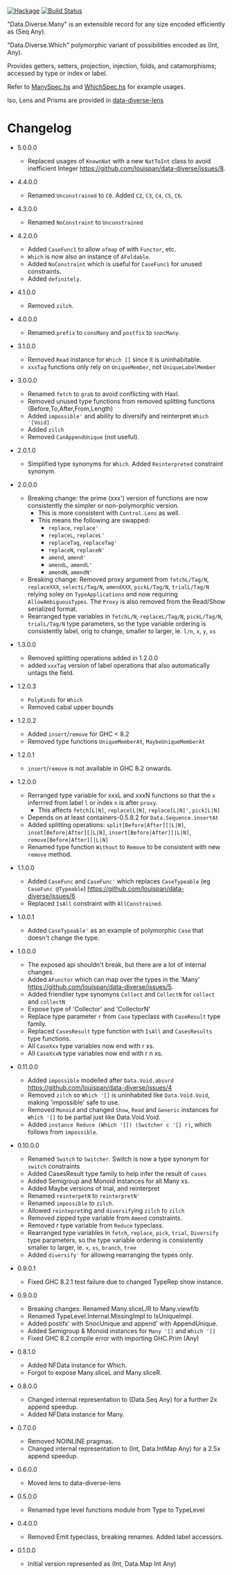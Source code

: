 [![Hackage](https://img.shields.io/hackage/v/data-diverse.svg)](https://hackage.haskell.org/package/data-diverse)
[![Build Status](https://secure.travis-ci.org/louispan/data-diverse.png?branch=master)](http://travis-ci.org/louispan/data-diverse)

"Data.Diverse.Many" is an extensible record for any size encoded efficiently as (Seq Any).

"Data.Diverse.Which" polymorphic variant of possibilities encoded as (Int, Any).

Provides getters, setters, projection, injection, folds, and catamorphisms;
accessed by type or index or label.

Refer to [ManySpec.hs](https://github.com/louispan/data-diverse/blob/master/test/Data/Diverse/ManySpec.hs) and [WhichSpec.hs](https://github.com/louispan/data-diverse/blob/master/test/Data/Diverse/WhichSpec.hs) for example usages.

Iso, Lens and Prisms are provided in [data-diverse-lens](http://hackage.haskell.org/package/data-diverse-lens)

# Changelog

* 5.0.0.0
  - Replaced usages of `KnownNat` with a new `NatToInt` class to avoid inefficient Integer https://github.com/louispan/data-diverse/issues/8.

* 4.4.0.0
  - Renamed `Unconstrained` to `C0`. Added `C2`, `C3`, `C4`, `C5`, `C6`.

* 4.3.0.0
  - Renamed `NoConstraint` to `Unconstrained`

* 4.2.0.0
  - Added `CaseFunc1` to allow `afmap` of with `Functor`, etc.
  - `Which` is now also an instance of `AFoldable`.
  - Added `NoConstraint` which is useful for `CaseFunc1` for unused constraints.
  - Added `definitely`.

* 4.1.0.0
  - Removed `zilch`.

* 4.0.0.0
  - Renamed `prefix` to `consMany` and `postfix` to `snocMany`.

* 3.1.0.0
  - Removed `Read` instance for `Which []` since it is uninhabitable.
  - `xxxTag` functions only rely on `UniqueMember`, not `UniqueLabelMember`

* 3.0.0.0
  - Renamed `fetch` to `grab` to avoid conflicting with Haxl.
  - Removed unused type functions from removed splitting functions (Before,To,After,From,Length)
  - Added `impossible'` and ability to diversify and reinterpret `Which '[Void]`
  - Added `zilch`
  - Removed `CanAppendUnique` (not useful).

* 2.0.1.0
  - Simplified type synonyms for `Which`. Added `Reinterpreted` constraint synonym.

* 2.0.0.0
  - Breaking change: the prime (xxx') version of functions are now consistently the simpler or non-polymorphic version.
    - This is more consistent with `Control.Lens` as well.
    - This means the following are swapped:
      - `replace`, `replace'`
      - `replaceL`, `replaceL'`
      - `replaceTag`, `replaceTag'`
      - `replaceN`, `replaceN'`
      - `amend`, `amend'`
      - `amendL`, `amendL'`
      - `amendN`, `amendN'`
  - Breaking change: Removed proxy argument from `fetchL/Tag/N`, `replaceXXX`, `selectL/Tag/N`, `amendXXX`, `pickL/Tag/N`, `trialL/Tag/N`
    relying soley on `TypeApplications` and now requiring `AllowAmbiguousTypes`.
    The `Proxy` is also removed from the Read/Show serialized format.
  - Rearranged type variables in `fetchL/N`, `replaceL/Tag/N`, `pickL/Tag/N`, `trialL/Tag/N` type parameters,
    so the type variable ordering is consistently label, orig to change, smaller to larger, ie. `l/n`, `x`, `y`, `xs`

* 1.3.0.0
  - Removed splitting operations added in 1.2.0.0
  - added `xxxTag` version of label operations that also automatically untags the field.

* 1.2.0.3
  - `PolyKinds` for `Which`
  - Removed cabal upper bounds

* 1.2.0.2
  - Added `insert`/`remove` for GHC < 8.2
  - Removed type functions `UniqueMemberAt`, `MaybeUniqueMemberAt`

* 1.2.0.1
  - `insert`/`remove` is not available in GHC 8.2 onwards.

* 1.2.0.0
  - Rerranged type variable for xxxL and xxxN functions so that the
    `x` inferrred from label `l` or index `n` is after `proxy`.
    - This affects `fetch[L|N]`, `replace[L|N]`, `replace[L|N]'`, `pick[L|N]`
  - Depends on at least containers-0.5.8.2 for `Data.Sequence.insertAt`
  - Added splitting operations: `split[Before|After][|L|N]`, `inset[Before|After][|L|N]`,
    `insert[Before|After][|L|N]`, `remove[Before|After][|L|N]`
  - Renamed type function `Without` to `Remove` to be consistent with new `remove` method.

* 1.1.0.0
  - Added `CaseFunc` and `CaseFunc'` which replaces `CaseTypeable` (eg `CaseFunc @Typeable`)
    <https://github.com/louispan/data-diverse/issues/6>
  - Replaced `IsAll` constraint with `AllConstrained`.

* 1.0.0.1
  - Added `CaseTypeable'` as an example of polymorphic `Case` that doesn't change the type.

* 1.0.0.0
  - The exposed api shouldn't break, but there are a lot of internal changes.
  - Added `AFunctor` which can map over the types in the 'Many'
    <https://github.com/louispan/data-diverse/issues/5>.
  - Added friendlier type synomyns `Collect` and `CollectN` for `collect` and `collectN`
  - Expose type of 'Collector' and 'CollectorN'
  - Replace type parameter `r` from `Case` typeclass with `CaseResult` type family.
  - Replaced `CasesResult` type function with `IsAll` and `CasesResults` type functions.
  - All `CaseXxx` type variables now end with r xs.
  - All `CaseXxxN` type variables now end with r n xs.

* 0.11.0.0
  - Added `impossible` modelled after `Data.Void.absurd`
    <https://github.com/louispan/data-diverse/issues/4>
  - Removed `zilch` so `Which '[]` is uninhabited like `Data.Void.Void`, making 'impossible' safe to use.
  - Removed `Monoid` and changed `Show`, `Read` and `Generic` instances for `Which '[]` to be partial
    just like Data.Void.Void.
  - Added `instance Reduce (Which '[]) (Switcher c '[] r)`, which follows from `impossible`.

* 0.10.0.0
  - Renamed `Switch` to `Switcher`. Switch is now a type synonym for `switch` constraints
  - Added CasesResult type family to help infer the result of `cases`
  - Added Semigroup and Monoid instances for all Many xs.
  - Added Maybe versions of trial, and reinterpret
  - Renamed `reinterpetN` to `reinterpretN'`
  - Renamed `impossible` to `zilch`.
  - Allowed `reintepret`ing and `diversify`ing `zilch` to `zilch`
  - Removed zipped type variable from `Amend` constraints.
  - Removed r type variable from `Reduce` typeclass.
  - Rearranged type variables in `fetch`, `replace`, `pick`, `trial`, `Diversify` type parameters,
    so the type variable ordering is consistently smaller to larger, ie. `x`, `xs`, `branch`, `tree`
  - Added `diversify'` for allowing rearranging the types only.

* 0.9.0.1
  - Fixed GHC 8.2.1 test failure due to changed TypeRep show instance.

* 0.9.0.0
  - Breaking changes: Renamed Many.sliceL/R to Many.viewf/b
  - Renamed TypeLevel.Internal.MissingImpl to IsUniqueImpl.
  - Added postifx' with SnocUnique and append' with AppendUnique.
  - Added Semigroup & Monoid instances for `Many '[]` and `Which '[]`
  - Fixed GHC 8.2 compile error with importing GHC.Prim (Any)

* 0.8.1.0
  - Added NFData instance for Which.
  - Forgot to expose Many.sliceL and Many.sliceR.

* 0.8.0.0
  - Changed internal representation to (Data.Seq Any) for a further 2x append speedup.
  - Added NFData instance for Many.

* 0.7.0.0
  - Removed NOINLINE pragmas.
  - Changed internal representation to (Int, Data.IntMap Any) for a 2.5x append speedup.

* 0.6.0.0
  - Moved lens to data-diverse-lens

* 0.5.0.0
  - Renamed type level functions module from Type to TypeLevel

* 0.4.0.0
  - Removed Emit typeclass, breaking renames. Added label accessors.

* 0.1.0.0
  - Initial version represented as (Int, Data.Map Int Any)
